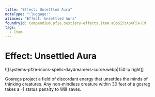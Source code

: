 ```yaml
---
title: "Effect: Unsettled Aura"
noteType: ":luggage:"
aliases: "Effect: Unsettled Aura"
foundryId: Compendium.pf2e.bestiary-effects.Item.aOpSI5tApXF5xHCM
tags:
  - Item
---
```


# Effect: Unsettled Aura
![[systems-pf2e-icons-spells-daydreamers-curse.webp|150 lp right]]

Gosregs project a field of discordant energy that unsettles the minds of thinking creatures. Any non-mindless creature within 30 feet of a gosreg takes a -1 status penalty to Will saves.
